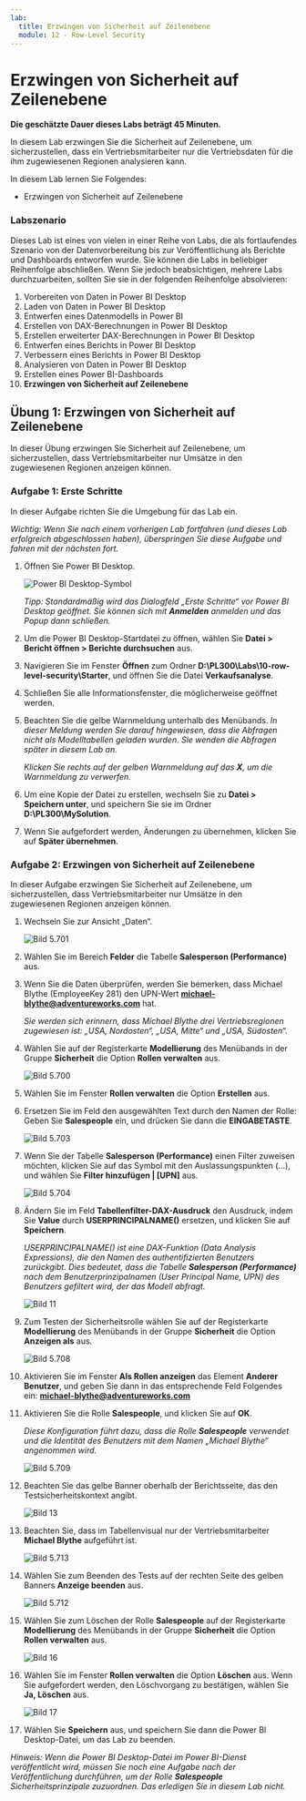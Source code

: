 ```yaml
---
lab:
  title: Erzwingen von Sicherheit auf Zeilenebene
  module: 12 - Row-Level Security
---
```



# **Erzwingen von Sicherheit auf Zeilenebene**

**Die geschätzte Dauer dieses Labs beträgt 45 Minuten.**

In diesem Lab erzwingen Sie die Sicherheit auf Zeilenebene, um sicherzustellen, dass ein Vertriebsmitarbeiter nur die Vertriebsdaten für die ihm zugewiesenen Regionen analysieren kann.

In diesem Lab lernen Sie Folgendes:

- Erzwingen von Sicherheit auf Zeilenebene

### **Labszenario**

Dieses Lab ist eines von vielen in einer Reihe von Labs, die als fortlaufendes Szenario von der Datenvorbereitung bis zur Veröffentlichung als Berichte und Dashboards entworfen wurde. Sie können die Labs in beliebiger Reihenfolge abschließen. Wenn Sie jedoch beabsichtigen, mehrere Labs durchzuarbeiten, sollten Sie sie in der folgenden Reihenfolge absolvieren:

1. Vorbereiten von Daten in Power BI Desktop
1. Laden von Daten in Power BI Desktop
1. Entwerfen eines Datenmodells in Power BI
1. Erstellen von DAX-Berechnungen in Power BI Desktop
1. Erstellen erweiterter DAX-Berechnungen in Power BI Desktop
1. Entwerfen eines Berichts in Power BI Desktop
1. Verbessern eines Berichts in Power BI Desktop
1. Analysieren von Daten in Power BI Desktop
1. Erstellen eines Power BI-Dashboards
1. **Erzwingen von Sicherheit auf Zeilenebene**

## **Übung 1: Erzwingen von Sicherheit auf Zeilenebene**

In dieser Übung erzwingen Sie Sicherheit auf Zeilenebene, um sicherzustellen, dass Vertriebsmitarbeiter nur Umsätze in den zugewiesenen Regionen anzeigen können.

### **Aufgabe 1: Erste Schritte**

In dieser Aufgabe richten Sie die Umgebung für das Lab ein.

*Wichtig: Wenn Sie nach einem vorherigen Lab fortfahren (und dieses Lab erfolgreich abgeschlossen haben), überspringen Sie diese Aufgabe und fahren mit der nächsten fort.*

1. Öffnen Sie Power BI Desktop.

    ![Power BI Desktop-Symbol](Linked_image_Files/02-load-data-with-power-query-in-power-bi-desktop_image1.png)

    *Tipp: Standardmäßig wird das Dialogfeld „Erste Schritte“ vor Power BI Desktop geöffnet. Sie können sich mit **Anmelden** anmelden und das Popup dann schließen.*

1. Um die Power BI Desktop-Startdatei zu öffnen, wählen Sie **Datei > Bericht öffnen > Berichte durchsuchen** aus.

1. Navigieren Sie im Fenster **Öffnen** zum Ordner **D:\PL300\Labs\10-row-level-security\Starter**, und öffnen Sie die Datei **Verkaufsanalyse**.

1. Schließen Sie alle Informationsfenster, die möglicherweise geöffnet werden.

1. Beachten Sie die gelbe Warnmeldung unterhalb des Menübands. *In dieser Meldung werden Sie darauf hingewiesen, dass die Abfragen nicht als Modelltabellen geladen wurden. Sie wenden die Abfragen später in diesem Lab an.*
    
    *Klicken Sie rechts auf der gelben Warnmeldung auf das **X**, um die Warnmeldung zu verwerfen.*

1. Um eine Kopie der Datei zu erstellen, wechseln Sie zu **Datei > Speichern unter**, und speichern Sie sie im Ordner **D:\PL300\MySolution**.

1. Wenn Sie aufgefordert werden, Änderungen zu übernehmen, klicken Sie auf **Später übernehmen**.

### **Aufgabe 2: Erzwingen von Sicherheit auf Zeilenebene**

In dieser Aufgabe erzwingen Sie Sicherheit auf Zeilenebene, um sicherzustellen, dass Vertriebsmitarbeiter nur Umsätze in den zugewiesenen Regionen anzeigen können.

1. Wechseln Sie zur Ansicht „Daten“.

   ![Bild 5.701](Linked_image_Files/04-configure-data-model-in-power-bi-desktop-advanced_image20.png)

1. Wählen Sie im Bereich **Felder** die Tabelle **Salesperson (Performance)** aus.


1. Wenn Sie die Daten überprüfen, werden Sie bemerken, dass Michael Blythe (EmployeeKey 281) den UPN-Wert **michael-blythe@adventureworks.com** hat.
    
    *Sie werden sich erinnern, dass Michael Blythe drei Vertriebsregionen zugewiesen ist: „USA, Nordosten“, „USA, Mitte“ und „USA, Südosten“.*

1. Wählen Sie auf der Registerkarte **Modellierung** des Menübands in der Gruppe **Sicherheit** die Option **Rollen verwalten** aus.

    ![Bild 5.700](Linked_image_Files/04-configure-data-model-in-power-bi-desktop-advanced_image21.png)

1. Wählen Sie im Fenster **Rollen verwalten** die Option **Erstellen** aus.

1. Ersetzen Sie im Feld den ausgewählten Text durch den Namen der Rolle: Geben Sie **Salespeople** ein, und drücken Sie dann die **EINGABETASTE**.

   ![Bild 5.703](Linked_image_Files/04-configure-data-model-in-power-bi-desktop-advanced_image23.png)

1. Wenn Sie der Tabelle **Salesperson (Performance)** einen Filter zuweisen möchten, klicken Sie auf das Symbol mit den Auslassungspunkten (...), und wählen Sie **Filter hinzufügen \| [UPN]** aus.

   ![Bild 5.704](Linked_image_Files/04-configure-data-model-in-power-bi-desktop-advanced_image24.png)

1. Ändern Sie im Feld **Tabellenfilter-DAX-Ausdruck** den Ausdruck, indem Sie **Value** durch **USERPRINCIPALNAME()** ersetzen, und klicken Sie auf **Speichern**.
    
    *USERPRINCIPALNAME() ist eine DAX-Funktion (Data Analysis Expressions), die den Namen des authentifizierten Benutzers zurückgibt. Dies bedeutet, dass die Tabelle **Salesperson (Performance)** nach dem Benutzerprinzipalnamen (User Principal Name, UPN) des Benutzers gefiltert wird, der das Modell abfragt.*

   ![Bild 11](Linked_image_Files/04-configure-data-model-in-power-bi-desktop-advanced_image25.png)

1. Zum Testen der Sicherheitsrolle wählen Sie auf der Registerkarte **Modellierung** des Menübands in der Gruppe **Sicherheit** die Option **Anzeigen als** aus.

   ![Bild 5.708](Linked_image_Files/04-configure-data-model-in-power-bi-desktop-advanced_image27.png)

1. Aktivieren Sie im Fenster **Als Rollen anzeigen** das Element **Anderer Benutzer**, und geben Sie dann in das entsprechende Feld Folgendes ein: **michael-blythe@adventureworks.com**

1. Aktivieren Sie die Rolle **Salespeople**, und klicken Sie auf **OK**.
    
    *Diese Konfiguration führt dazu, dass die Rolle **Salespeople** verwendet und die Identität des Benutzers mit dem Namen „Michael Blythe“ angenommen wird.*

   ![Bild 5.709](Linked_image_Files/04-configure-data-model-in-power-bi-desktop-advanced_image28.png)

1. Beachten Sie das gelbe Banner oberhalb der Berichtsseite, das den Testsicherheitskontext angibt.

   ![Bild 13](Linked_image_Files/04-configure-data-model-in-power-bi-desktop-advanced_image30.png)

1. Beachten Sie, dass im Tabellenvisual nur der Vertriebsmitarbeiter **Michael Blythe** aufgeführt ist.

   ![Bild 5.713](Linked_image_Files/04-configure-data-model-in-power-bi-desktop-advanced_image31.png)

1. Wählen Sie zum Beenden des Tests auf der rechten Seite des gelben Banners **Anzeige beenden** aus.

   ![Bild 5.712](Linked_image_Files/04-configure-data-model-in-power-bi-desktop-advanced_image32.png)

1. Wählen Sie zum Löschen der Rolle **Salespeople** auf der Registerkarte **Modellierung** des Menübands in der Gruppe **Sicherheit** die Option **Rollen verwalten** aus.

   ![Bild 16](Linked_image_Files/04-configure-data-model-in-power-bi-desktop-advanced_image33.png)

1. Wählen Sie im Fenster **Rollen verwalten** die Option **Löschen** aus. Wenn Sie aufgefordert werden, den Löschvorgang zu bestätigen, wählen Sie **Ja, Löschen** aus.

   ![Bild 17](Linked_image_Files/04-configure-data-model-in-power-bi-desktop-advanced_image34.png)

1. Wählen Sie **Speichern** aus, und speichern Sie dann die Power BI Desktop-Datei, um das Lab zu beenden.

*Hinweis: Wenn die Power BI Desktop-Datei im Power BI-Dienst veröffentlicht wird, müssen Sie noch eine Aufgabe nach der Veröffentlichung durchführen, um der Rolle **Salespeople** Sicherheitsprinzipale zuzuordnen. Das erledigen Sie in diesem Lab nicht.*
